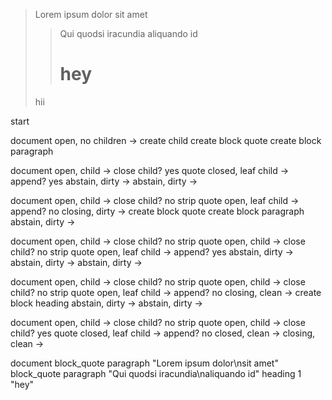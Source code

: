 > Lorem ipsum dolor
sit amet
> > Qui quodsi iracundia
> > aliquando id
> > # hey
> hii


start

document open, no children -> create child
  create block quote
  create block paragraph

document open, child ->
  close child? yes
  quote closed, leaf child ->
    append? yes
    abstain, dirty ->
  abstain, dirty ->

document open, child ->
  close child? no
  strip
  quote open, leaf child ->
    append? no
    closing, dirty ->
    create block quote
    create block paragraph
  abstain, dirty ->

document open, child ->
  close child? no
  strip
  quote open, child ->
    close child? no
    strip
    quote open, leaf child ->
      append? yes
      abstain, dirty ->
    abstain, dirty ->
  abstain, dirty ->
    
document open, child ->
  close child? no
  strip
  quote open, child ->
    close child? no
    strip
    quote open, leaf child ->
      append? no
      closing, clean ->
      create block heading
    abstain, dirty ->
  abstain, dirty ->

document open, child ->
  close child? no
  strip
  quote open, child ->
    close child? yes
    quote closed, leaf child ->
      append? no
      closed, clean ->
    closing, clean ->


document
  block_quote
    paragraph
      "Lorem ipsum dolor\nsit amet"
    block_quote
      paragraph
        "Qui quodsi iracundia\naliquando id"
      heading 1
        "hey"


